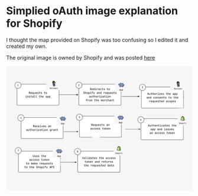 # Simplied oAuth image explanation for Shopify

I thought the map provided on Shopify was too confusing so I edited it and created my own.

The original image is owned by Shopify and was posted [here](https://shopify.dev/docs/apps/auth/oauth )


![Image explaining how oAuth works on Shopifyt](https://github.com/daviareias/simplied-oauth-roadmap/blob/main/simplified%20oauth%20roadmap.png?raw=true)
